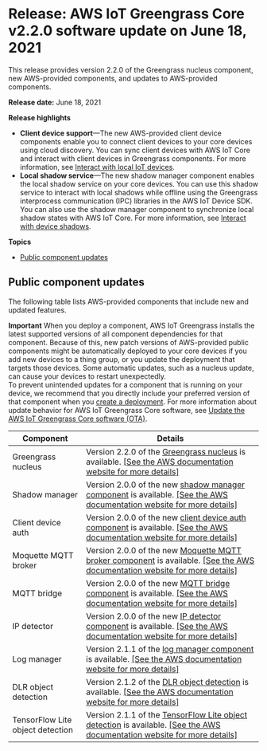 # Release: AWS IoT Greengrass Core v2\.2\.0 software update on June 18, 2021<a name="greengrass-release-2021-06-18"></a>

This release provides version 2\.2\.0 of the Greengrass nucleus component, new AWS\-provided components, and updates to AWS\-provided components\.

**Release date:** June 18, 2021

**Release highlights**
+ **Client device support**—The new AWS\-provided client device components enable you to connect client devices to your core devices using cloud discovery\. You can sync client devices with AWS IoT Core and interact with client devices in Greengrass components\. For more information, see [Interact with local IoT devices](interact-with-local-iot-devices.md)\.
+ **Local shadow service**—The new shadow manager component enables the local shadow service on your core devices\. You can use this shadow service to interact with local shadows while offline using the Greengrass interprocess communication \(IPC\) libraries in the AWS IoT Device SDK\. You can also use the shadow manager component to synchronize local shadow states with AWS IoT Core\. For more information, see [Interact with device shadows](interact-with-shadows.md)\.

**Topics**
+ [Public component updates](#greengrass-2021-06-18-components)

## Public component updates<a name="greengrass-2021-06-18-components"></a>

The following table lists AWS\-provided components that include new and updated features\. 

**Important**  <a name="component-patch-update-note"></a>
<a name="component-patch-update"></a>When you deploy a component, AWS IoT Greengrass installs the latest supported versions of all component dependencies for that component\. Because of this, new patch versions of AWS\-provided public components might be automatically deployed to your core devices if you add new devices to a thing group, or you update the deployment that targets those devices\. Some automatic updates, such as a nucleus update, can cause your devices to restart unexpectedly\.   
<a name="component-version-pinning"></a>To prevent unintended updates for a component that is running on your device, we recommend that you directly include your preferred version of that component when you [create a deployment](create-deployments.md)\. For more information about update behavior for AWS IoT Greengrass Core software, see [Update the AWS IoT Greengrass Core software \(OTA\)](update-greengrass-core-v2.md)\.


| **Component** | **Details** | 
| --- | --- | 
| Greengrass nucleus | Version 2\.2\.0 of the [Greengrass nucleus](greengrass-nucleus-component.md) is available\. <a name="changelog-nucleus-2.2.0"></a>[\[See the AWS documentation website for more details\]](http://docs.aws.amazon.com/greengrass/v2/developerguide/greengrass-release-2021-06-18.html)  | 
| Shadow manager |  Version 2\.0\.0 of the new [shadow manager component](shadow-manager-component.md) is available\. [\[See the AWS documentation website for more details\]](http://docs.aws.amazon.com/greengrass/v2/developerguide/greengrass-release-2021-06-18.html)  | 
| Client device auth |  Version 2\.0\.0 of the new [client device auth component](client-device-auth-component.md) is available\. [\[See the AWS documentation website for more details\]](http://docs.aws.amazon.com/greengrass/v2/developerguide/greengrass-release-2021-06-18.html)  | 
| Moquette MQTT broker |  Version 2\.0\.0 of the new [Moquette MQTT broker component](mqtt-broker-moquette-component.md) is available\. [\[See the AWS documentation website for more details\]](http://docs.aws.amazon.com/greengrass/v2/developerguide/greengrass-release-2021-06-18.html)  | 
| MQTT bridge |  Version 2\.0\.0 of the new [MQTT bridge component](mqtt-bridge-component.md) is available\. [\[See the AWS documentation website for more details\]](http://docs.aws.amazon.com/greengrass/v2/developerguide/greengrass-release-2021-06-18.html)  | 
| IP detector |  Version 2\.0\.0 of the new [IP detector component](ip-detector-component.md) is available\. [\[See the AWS documentation website for more details\]](http://docs.aws.amazon.com/greengrass/v2/developerguide/greengrass-release-2021-06-18.html)  | 
| Log manager |  Version 2\.1\.1 of the [log manager component](log-manager-component.md) is available\. <a name="changelog-log-manager-2.1.1"></a>[\[See the AWS documentation website for more details\]](http://docs.aws.amazon.com/greengrass/v2/developerguide/greengrass-release-2021-06-18.html)  | 
| DLR object detection |  Version 2\.1\.2 of the [DLR object detection](dlr-object-detection-component.md) is available\. <a name="changelog-dlr-object-detection-2.1.2"></a>[\[See the AWS documentation website for more details\]](http://docs.aws.amazon.com/greengrass/v2/developerguide/greengrass-release-2021-06-18.html)  | 
| TensorFlow Lite object detection |  Version 2\.1\.1 of the [TensorFlow Lite object detection](tensorflow-lite-object-detection-component.md) is available\. <a name="changelog-tensorflow-lite-object-detection-2.1.1"></a>[\[See the AWS documentation website for more details\]](http://docs.aws.amazon.com/greengrass/v2/developerguide/greengrass-release-2021-06-18.html)  | 